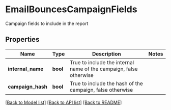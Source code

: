 # EmailBouncesCampaignFields

Campaign fields to include in the report
## Properties
Name | Type | Description | Notes
------------ | ------------- | ------------- | -------------
**internal_name** | **bool** | True to include the internal name of the campaign, false otherwise | 
**campaign_hash** | **bool** | True to include the hash of the campaign, false otherwise | 

[[Back to Model list]](../README.md#documentation-for-models) [[Back to API list]](../README.md#documentation-for-api-endpoints) [[Back to README]](../README.md)


